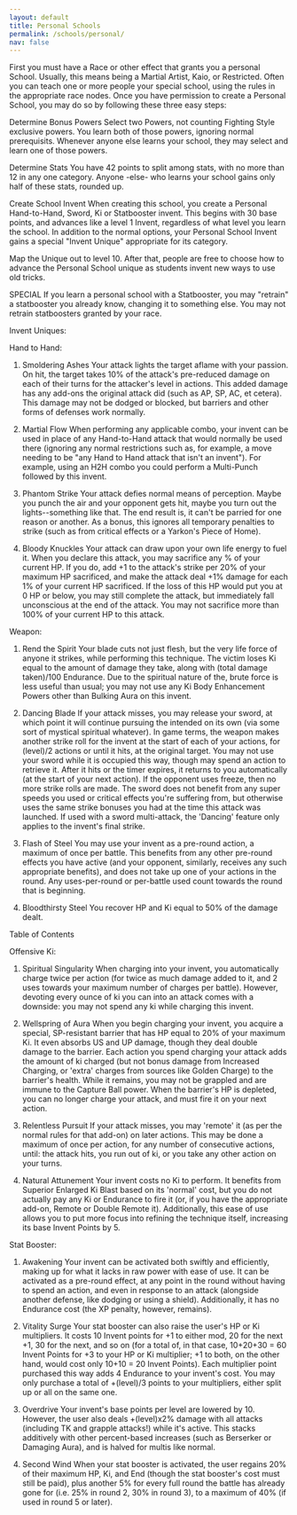 ```yaml
---
layout: default
title: Personal Schools
permalink: /schools/personal/
nav: false
---
```


First you must have a Race or other effect that grants you a personal School. Usually, this means being a Martial Artist, Kaio, or Restricted. Often you can teach one or more people your special school, using the rules in the appropriate race nodes. Once you have permission to create a Personal School, you may do so by following these three easy steps:

Determine Bonus Powers Select two Powers, not counting Fighting Style exclusive powers. You learn both of those powers, ignoring normal prerequisits. Whenever anyone else learns your school, they may select and learn one of those powers.

Determine Stats You have 42 points to split among stats, with no more than 12 in any one category. Anyone -else- who learns your school gains only half of these stats, rounded up.

Create School Invent When creating this school, you create a Personal Hand-to-Hand, Sword, Ki or Statbooster invent. This begins with 30 base points, and advances like a level 1 Invent, regardless of what level you learn the school. In addition to the normal options, your Personal School Invent gains a special "Invent Unique" appropriate for its category.

Map the Unique out to level 10. After that, people are free to choose how to advance the Personal School unique as students invent new ways to use old tricks.

SPECIAL If you learn a personal school with a Statbooster, you may "retrain" a statbooster you already know, changing it to something else. You may not retrain statboosters granted by your race.

Invent Uniques:

Hand to Hand:

1. Smoldering Ashes Your attack lights the target aflame with your passion. On hit, the target takes 10% of the attack's pre-reduced damage on each of their turns for the attacker's level in actions. This added damage has any add-ons the original attack did (such as AP, SP, AC, et cetera). This damage may not be dodged or blocked, but barriers and other forms of defenses work normally.

2. Martial Flow When performing any applicable combo, your invent can be used in place of any Hand-to-Hand attack that would normally be used there (ignoring any normal restrictions such as, for example, a move needing to be "any Hand to Hand attack that isn't an invent"). For example, using an H2H combo you could perform a Multi-Punch followed by this invent.

3. Phantom Strike Your attack defies normal means of perception. Maybe you punch the air and your opponent gets hit, maybe you turn out the lights--something like that. The end result is, it can't be parried for one reason or another. As a bonus, this ignores all temporary penalties to strike (such as from critical effects or a Yarkon's Piece of Home).

4. Bloody Knuckles Your attack can draw upon your own life energy to fuel it. When you declare this attack, you may sacrifice any % of your current HP. If you do, add +1 to the attack's strike per 20% of your maximum HP sacrificed, and make the attack deal +1% damage for each 1% of your current HP sacrificed. If the loss of this HP would put you at 0 HP or below, you may still complete the attack, but immediately fall unconscious at the end of the attack. You may not sacrifice more than 100% of your current HP to this attack.

Weapon:

1. Rend the Spirit Your blade cuts not just flesh, but the very life force of anyone it strikes, while performing this technique. The victim loses Ki equal to the amount of damage they take, along with (total damage taken)/100 Endurance. Due to the spiritual nature of the, brute force is less useful than usual; you may not use any Ki Body Enhancement Powers other than Bulking Aura on this invent.

2. Dancing Blade If your attack misses, you may release your sword, at which point it will continue pursuing the intended on its own (via some sort of mystical spiritual whatever). In game terms, the weapon makes another strike roll for the invent at the start of each of your actions, for (level)/2 actions or until it hits, at the original target. You may not use your sword while it is occupied this way, though may spend an action to retrieve it. After it hits or the timer expires, it returns to you automatically (at the start of your next action). If the opponent uses freeze, then no more strike rolls are made. The sword does not benefit from any super speeds you used or critical effects you're suffering from, but otherwise uses the same strike bonuses you had at the time this attack was launched. If used with a sword multi-attack, the 'Dancing' feature only applies to the invent's final strike.

3. Flash of Steel You may use your invent as a pre-round action, a maximum of once per battle. This benefits from any other pre-round effects you have active (and your opponent, similarly, receives any such appropriate benefits), and does not take up one of your actions in the round. Any uses-per-round or per-battle used count towards the round that is beginning.

4. Bloodthirsty Steel You recover HP and Ki equal to 50% of the damage dealt.

Table of Contents

Offensive Ki:

1. Spiritual Singularity When charging into your invent, you automatically charge twice per action (for twice as much damage added to it, and 2 uses towards your maximum number of charges per battle). However, devoting every ounce of ki you can into an attack comes with a downside: you may not spend any ki while charging this invent.

2. Wellspring of Aura When you begin charging your invent, you acquire a special, SP-resistant barrier that has HP equal to 20% of your maximum Ki. It even absorbs US and UP damage, though they deal double damage to the barrier. Each action you spend charging your attack adds the amount of ki charged (but not bonus damage from Increased Charging, or 'extra' charges from sources like Golden Charge) to the barrier's health. While it remains, you may not be grappled and are immune to the Capture Ball power. When the barrier's HP is depleted, you can no longer charge your attack, and must fire it on your next action.

3. Relentless Pursuit If your attack misses, you may 'remote' it (as per the normal rules for that add-on) on later actions. This may be done a maximum of once per action, for any number of consecutive actions, until: the attack hits, you run out of ki, or you take any other action on your turns.

4. Natural Attunement Your invent costs no Ki to perform. It benefits from Superior Enlarged Ki Blast based on its 'normal' cost, but you do not actually pay any Ki or Endurance to fire it (or, if you have the appropriate add-on, Remote or Double Remote it). Additionally, this ease of use allows you to put more focus into refining the technique itself, increasing its base Invent Points by 5.

Stat Booster:

1. Awakening Your invent can be activated both swiftly and efficiently, making up for what it lacks in raw power with ease of use. It can be activated as a pre-round effect, at any point in the round without having to spend an action, and even in response to an attack (alongside another defense, like dodging or using a shield). Additionally, it has no Endurance cost (the XP penalty, however, remains).

2. Vitality Surge Your stat booster can also raise the user's HP or Ki multipliers. It costs 10 Invent points for +1 to either mod, 20 for the next +1, 30 for the next, and so on (for a total of, in that case, 10+20+30 = 60 Invent Points for +3 to your HP or Ki multiplier; +1 to both, on the other hand, would cost only 10+10 = 20 Invent Points). Each multiplier point purchased this way adds 4 Endurance to your invent's cost. You may only purchase a total of +(level)/3 points to your multipliers, either split up or all on the same one.

3. Overdrive Your invent's base points per level are lowered by 10. However, the user also deals +(level)x2% damage with all attacks (including TK and grapple attacks!) while it's active. This stacks additively with other percent-based increases (such as Berserker or Damaging Aura), and is halved for multis like normal.

4. Second Wind When your stat booster is activated, the user regains 20% of their maximum HP, Ki, and End (though the stat booster's cost must still be paid), plus another 5% for every full round the battle has already gone for (i.e. 25% in round 2, 30% in round 3), to a maximum of 40% (if used in round 5 or later).